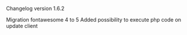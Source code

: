 Changelog version 1.6.2
 
Migration fontawesome 4 to 5
Added possibility to execute php code on update client
